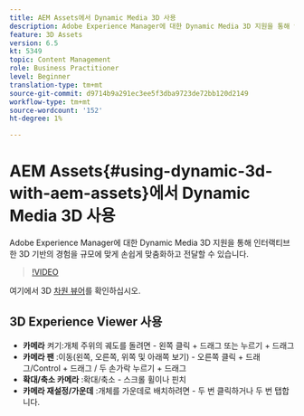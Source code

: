 ```yaml
---
title: AEM Assets에서 Dynamic Media 3D 사용
description: Adobe Experience Manager에 대한 Dynamic Media 3D 지원을 통해 인터랙티브한 3D 기반의 경험을 규모에 맞게 손쉽게 맞춤화하고 전달할 수 있습니다
feature: 3D Assets
version: 6.5
kt: 5349
topic: Content Management
role: Business Practitioner
level: Beginner
translation-type: tm+mt
source-git-commit: d9714b9a291ec3ee5f3dba9723de72bb120d2149
workflow-type: tm+mt
source-wordcount: '152'
ht-degree: 1%

---
```



# AEM Assets{#using-dynamic-3d-with-aem-assets}에서 Dynamic Media 3D 사용

Adobe Experience Manager에 대한 Dynamic Media 3D 지원을 통해 인터랙티브한 3D 기반의 경험을 규모에 맞게 손쉽게 맞춤화하고 전달할 수 있습니다.

>[!VIDEO](https://video.tv.adobe.com/v/35156/?quality=9&learn=on)

여기에서 3D [차원 뷰어](http://s7d1.scene7.com/s7viewers/html5/DimensionalViewer.html?asset=DynamicmediaNA1/canBlue-2&amp;config=DynamicmediaNA1/Dimensional&amp;serverUrl=http://s7d1.scene7.com/is/image/&amp;contenturl=http://s7d1.scene7.com/is/content/)를 확인하십시오.


## 3D Experience Viewer 사용

* **카메라**  켜기:개체 주위의 궤도를 돌려면 - 왼쪽 클릭 + 드래그 또는 누르기 + 드래그
* **카메라 팬** :이동(왼쪽, 오른쪽, 위쪽 및 아래쪽 보기) - 오른쪽 클릭 + 드래그/Control + 드래그 / 두 손가락 누르기 + 드래그
* **확대/축소 카메라** :확대/축소 - 스크롤 휠이나 핀치
* **카메라 재설정/가운데** :개체를 가운데로 배치하려면 - 두 번 클릭하거나 두 번 탭합니다.